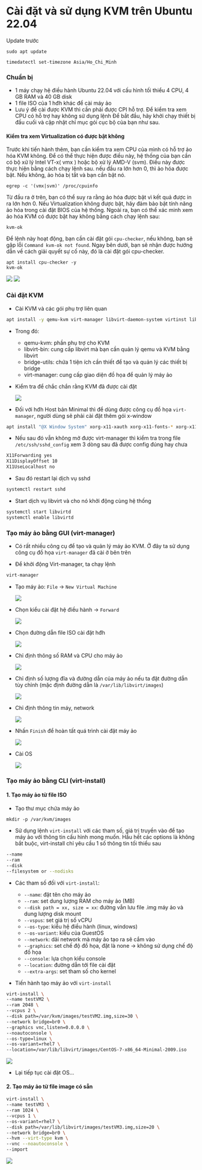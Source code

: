 # Cài đặt và sử dụng KVM trên Ubuntu 22.04

Update trước

    sudo apt update

    timedatectl set-timezone Asia/Ho_Chi_Minh

### Chuẩn bị 

- 1 máy chạy hệ điều hành Ubuntu 22.04 với cấu hình tối thiểu 4 CPU, 4 GB RAM và 40 GB disk
- 1 file ISO của 1 hđh khác để cài máy ảo 
- Lưu ý để cài được KVM thì cần phải được CPI hỗ trợ. Để kiểm tra xem CPU có hỗ trợ hay không sử dụng lệnh
Để bắt đầu, hãy khởi chạy thiết bị đầu cuối và cập nhật chỉ mục gói cục bộ của bạn như sau.

#### Kiểm tra xem Virtualization có được bật không

Trước khi tiến hành thêm, bạn cần kiểm tra xem CPU của mình có hỗ trợ ảo hóa KVM không. Để có thể thực hiện được điều này, hệ thống của bạn cần có bộ xử lý Intel VT-x( vmx ) hoặc bộ xử lý AMD-V (svm).
Điều này được thực hiện bằng cách chạy lệnh sau. nếu đầu ra lớn hơn 0, thì ảo hóa được bật. Nếu không, ảo hóa bị tắt và bạn cần bật nó.

    egrep -c '(vmx|svm)' /proc/cpuinfo

Từ đầu ra ở trên, bạn có thể suy ra rằng ảo hóa được bật vì kết quả được in ra lớn hơn 0. Nếu Virtualization không được bật, hãy đảm bảo bật tính năng ảo hóa trong cài đặt BIOS của hệ thống.
Ngoài ra, bạn có thể xác minh xem ảo hóa KVM có được bật hay không bằng cách chạy lệnh sau:

    kvm-ok

Để lệnh này hoạt động, bạn cần cài đặt gói ``cpu-checker``, nếu không, bạn sẽ gặp lỗi ``Command kvm-ok not found``.
Ngay bên dưới, bạn sẽ nhận được hướng dẫn về cách giải quyết sự cố này, đó là cài đặt gói cpu-checker.

    apt install cpu-checker -y
    kvm-ok

  <img src="kvmimages/Screenshot_2.png">

  <img src="kvmimages/Screenshot_1.png">

### Cài đặt KVM

- Cài KVM và các gói phụ trợ liên quan

```sh
apt install -y qemu-kvm virt-manager libvirt-daemon-system virtinst libvirt-clients bridge-utils iputils-ping net-tools byobu
```

- Trong đó:
    - qemu-kvm: phần phụ trợ cho KVM
    - libvirt-bin: cung cấp libvirt mà bạn cần quản lý qemu và KVM bằng libvirt
    - bridge-utils: chứa 1 tiện ích cần thiết để tạo và quản lý các thiết bị bridge
    - virt-manager: cung cấp giao diện đồ họa để quản lý máy ảo

- Kiểm tra để chắc chắn rằng KVM đã được cài đặt

  <img src="kvmimages/Screenshot_3.png">

- Đối với hđh Host bản Minimal thì để dùng được công cụ đồ họa ```virt-manager```, người dùng sẽ phải cài đặt thêm gói x-window 

```sh
apt install "@X Window System" xorg-x11-xauth xorg-x11-fonts-* xorg-x11-utils -y
```

- Nếu sau đó vẫn không mở được virt-manager thì kiểm tra trong file ```/etc/ssh/sshd_config``` xem 3 dòng sau đã được config đúng hay chưa

```sh
X11Forwarding yes
X11DisplayOffset 10
X11UseLocalhost no
```

- Sau đó restart lại dịch vụ sshd

```sh
systemctl restart sshd
```

- Start dịch vụ libvirt và cho nó khởi động cùng hệ thống

```sh
systemctl start libvirtd
systemctl enable libvirtd
```

### Tạo máy ảo bằng GUI (virt-manager)

- Có rất nhiều công cụ để tạo và quản lý máy ảo KVM. Ở đây ta sử dụng công cụ đồ họa ```virt-manager``` đã cài ở bên trên

- Để khởi động Virt-manager, ta chạy lệnh

```sh
virt-manager
```

- Tạo máy ảo: ```File``` -> ```New Virtual Machine```

  <img src="kvmimages/Screenshot_4.png">


- Chọn kiểu cài đặt hệ điều hành -> ```Forward```

  <img src="kvmimages/Screenshot_5.png">

- Chọn đường dẫn file ISO cài đặt hđh

  <img src="kvmimages/Screenshot_6.png">

- Chỉ định thông số RAM và CPU cho máy ảo

  <img src="kvmimages/Screenshot_7.png">

- Chỉ định số lượng đĩa và đường dẫn của máy ảo nếu ta đặt đường dẫn tùy chỉnh (mặc định đường dẫn là ```/var/lib/libvirt/images```)

  <img src="kvmimages/Screenshot_8.png">

- Chỉ định thông tin máy, network

  <img src="kvmimages/Screenshot_9.png">

- Nhấn ```Finish``` để hoàn tất quá trình cài đặt máy ảo

  <img src="kvmimages/Screenshot_10.png">

- Cài OS

  <img src="kvmimages/Screenshot_11.png">

### Tạo máy ảo bằng CLI (virt-install)

#### 1. Tạo máy ảo từ file ISO

- Tạo thư mục chứa máy ảo

```mkdir -p /var/kvm/images```

- Sử dụng lệnh ```virt-install``` với các tham số, giá trị truyền vào để tạo máy ảo với thông tin cấu hình mong muốn. Hầu hết các options là không bắt buộc, virt-install chỉ yêu cầu 1 số thông tin tối thiểu sau

```sh
--name
--ram
--disk
--filesystem or --nodisks
```

- Các tham số đối với ```virt-install```:
    - ```--name```: đặt tên cho máy ảo
    - ```--ram```: set dung lượng RAM cho máy ảo (MB) 
    - ```--disk path = xx, size = xx```: đường vẫn lưu file .img máy ảo và dung lượng disk mount
    - ```--vspus```: set giá trị số vCPU
    - ```--os-type```: kiểu hệ điều hành (linux, windows)
    - ```--os-variant```: kiểu của GuestOS
    - ```--network```: dải network mà máy ảo tạo ra sẽ cắm vào
    - ```--graphics```: set chế độ đồ họa, đặt là none -> không sử dụng chế độ đồ họa
    - ```--console```: lựa chọn kiểu console
    - ```--location```: đường dẫn tới file cài đặt
    - ```--extra-args```: set tham số cho kernel

- Tiến hành tạo máy ảo với ```virt-install```

```sh
virt-install \
--name testVM2 \
--ram 2048 \
--vcpus 2 \
--disk path=/var/kvm/images/testVM2.img,size=30 \
--network bridge=br0 \
--graphics vnc,listen=0.0.0.0 \
--noautoconsole \
--os-type=linux \
--os-variant=rhel7 \
--location=/var/lib/libvirt/images/CentOS-7-x86_64-Minimal-2009.iso
```

![](./images/kvm_using_11.png)

- Lại tiếp tục cài đặt OS...

#### 2. Tạo máy ảo từ file image có sẵn

```sh
virt-install \
--name testVM3 \
--ram 1024 \
--vcpus 1 \
--os-variant=rhel7 \
--disk path=/var/lib/libvirt/images/testVM3.img,size=20 \
--network bridge=br0 \
--hvm --virt-type kvm \
--vnc --noautoconsole \
--import
```

![](./images/kvm_using_12.png)